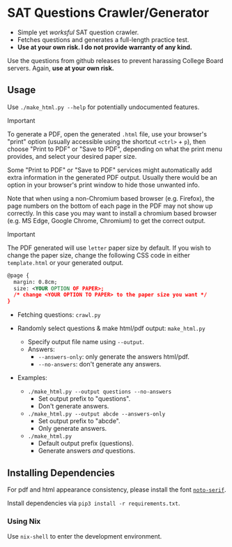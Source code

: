 # SAT Questions Crawler/Generator

- Simple yet _worksful_ SAT question crawler.
- Fetches questions and generates a full-length practice test.
- **Use at your own risk. I do not provide warranty of any kind.**

Use the questions from github releases to prevent harassing College Board servers.
Again, **use at your own risk.**

## Usage

Use `./make_html.py --help` for potentially undocumented features.

> [!IMPORTANT]
> To generate a PDF, open the generated `.html` file, use your browser's
> "print" option (usually accessible using the shortcut `<ctrl>` + `p`),
> then choose "Print to PDF" or "Save to PDF", depending on what the print
> menu provides, and select your desired paper size.
>
> Some "Print to PDF" or "Save to PDF" services might automatically add extra
> information in the generated PDF output. Usually there would be an option
> in your browser's print window to hide those unwanted info.
>
> Note that when using a non-Chromium based browser (e.g. Firefox), the page
> numbers on the bottom of each page in the PDF may not show up correctly.
> In this case you may want to install a chromium based browser
> (e.g. MS Edge, Google Chrome, Chromium) to get the correct output.

> [!IMPORTANT]
> The PDF generated will use `letter` paper size by default. If you wish to
> change the paper size, change the following CSS code in either `template.html`
> or your generated output.
>
> ```svg
> @page {
>   margin: 0.8cm;
>   size: <YOUR OPTION OF PAPER>;
>   /* change <YOUR OPTION TO PAPER> to the paper size you want */
> }
> ```

- Fetching questions: `crawl.py`
- Randomly select questions & make html/pdf output: `make_html.py`
  - Specify output file name using `--output`.
  - Answers:
    - `--answers-only`: only generate the answers html/pdf.
    - `--no-answers`: don't generate any answers.

- Examples:
  - `./make_html.py --output questions --no-answers`
    - Set output prefix to "questions".
    - Don't generate answers.
  - `./make_html.py --output abcde --answers-only`
    - Set output prefix to "abcde".
    - Only generate answers.
  - `./make_html.py`
    - Default output prefix (questions).
    - Generate answers _and_ questions.

## Installing Dependencies

For pdf and html appearance consistency, please install the font [`noto-serif`](https://fonts.google.com/noto/specimen/Noto+Serif).

Install dependencies via `pip3 install -r requirements.txt`.

### Using Nix

Use `nix-shell` to enter the development environment.
